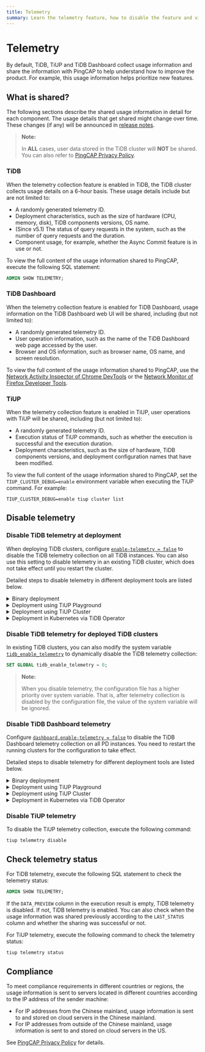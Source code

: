```yaml
---
title: Telemetry
summary: Learn the telemetry feature, how to disable the feature and view its status.
---
```


# Telemetry

By default, TiDB, TiUP and TiDB Dashboard collect usage information and share the information with PingCAP to help understand how to improve the product. For example, this usage information helps prioritize new features.

## What is shared?

The following sections describe the shared usage information in detail for each component. The usage details that get shared might change over time. These changes (if any) will be announced in [release notes](/releases/release-notes.md).

> **Note:**
>
> In **ALL** cases, user data stored in the TiDB cluster will **NOT** be shared. You can also refer to [PingCAP Privacy Policy](https://pingcap.com/privacy-policy).

### TiDB

When the telemetry collection feature is enabled in TiDB, the TiDB cluster collects usage details on a 6-hour basis. These usage details include but are not limited to:

- A randomly generated telemetry ID.
- Deployment characteristics, such as the size of hardware (CPU, memory, disk), TiDB components versions, OS name.
- (Since v5.1) The status of query requests in the system, such as the number of query requests and the duration.
- Component usage, for example, whether the Async Commit feature is in use or not.

To view the full content of the usage information shared to PingCAP, execute the following SQL statement:


```sql
ADMIN SHOW TELEMETRY;
```

### TiDB Dashboard

When the telemetry collection feature is enabled for TiDB Dashboard, usage information on the TiDB Dashboard web UI will be shared, including (but not limited to):

- A randomly generated telemetry ID.
- User operation information, such as the name of the TiDB Dashboard web page accessed by the user.
- Browser and OS information, such as browser name, OS name, and screen resolution.

To view the full content of the usage information shared to PingCAP, use the [Network Activity Inspector of Chrome DevTools](https://developers.google.com/web/tools/chrome-devtools/network) or the [Network Monitor of Firefox Developer Tools](https://developer.mozilla.org/en-US/docs/Tools/Network_Monitor).

### TiUP

When the telemetry collection feature is enabled in TiUP, user operations with TiUP will be shared, including (but not limited to):

- A randomly generated telemetry ID.
- Execution status of TiUP commands, such as whether the execution is successful and the execution duration.
- Deployment characteristics, such as the size of hardware, TiDB components versions, and deployment configuration names that have been modified.

To view the full content of the usage information shared to PingCAP, set the `TIUP_CLUSTER_DEBUG=enable` environment variable when executing the TiUP command. For example:


```shell
TIUP_CLUSTER_DEBUG=enable tiup cluster list
```

## Disable telemetry

### Disable TiDB telemetry at deployment

When deploying TiDB clusters, configure [`enable-telemetry = false`](/tidb-configuration-file.md#enable-telemetry-new-in-v402) to disable the TiDB telemetry collection on all TiDB instances. You can also use this setting to disable telemetry in an existing TiDB cluster, which does not take effect until you restart the cluster.

Detailed steps to disable telemetry in different deployment tools are listed below.

<details>
  <summary>Binary deployment</summary>

Create a configuration file `tidb_config.toml` with the following content:


```toml
enable-telemetry = false
```

Specify the `--config=tidb_config.toml` command-line parameter when starting TiDB for the configuration file above to take effect.

See [TiDB Configuration Options](/command-line-flags-for-tidb-configuration.md#--config) and [TiDB Configuration File](/tidb-configuration-file.md#enable-telemetry-new-in-v402) for details.

</details>

<details>
  <summary>Deployment using TiUP Playground</summary>

Create a configuration file `tidb_config.toml` with the following content:


```toml
enable-telemetry = false
```

When starting TiUP Playground, specify the `--db.config tidb_config.toml` command-line parameter for the configuration file above to take effect. For example:


```shell
tiup playground --db.config tidb_config.toml
```

See [Quickly Deploy a Local TiDB Cluster](/tiup/tiup-playground.md) for details.

</details>

<details>
  <summary>Deployment using TiUP Cluster</summary>

Modify the deployment topology file `topology.yaml` to add the following content:


```yaml
server_configs:
  tidb:
    enable-telemetry: false
```

</details>

<details>
  <summary>Deployment in Kubernetes via TiDB Operator</summary>

Configure `spec.tidb.config.enable-telemetry: false` in `tidb-cluster.yaml` or TidbCluster Custom Resource.

See [Deploy TiDB Operator in Kubernetes](https://docs.pingcap.com/tidb-in-kubernetes/stable/deploy-tidb-operator) for details.

> **Note:**
>
> This configuration item requires TiDB Operator v1.1.3 or later to take effect.

</details>

### Disable TiDB telemetry for deployed TiDB clusters

In existing TiDB clusters, you can also modify the system variable [`tidb_enable_telemetry`](/system-variables.md#tidb_enable_telemetry-new-in-v402) to dynamically disable the TiDB telemetry collection:


```sql
SET GLOBAL tidb_enable_telemetry = 0;
```

> **Note:**
>
> When you disable telemetry, the configuration file has a higher priority over system variable. That is, after telemetry collection is disabled by the configuration file, the value of the system variable will be ignored.

### Disable TiDB Dashboard telemetry

Configure [`dashboard.enable-telemetry = false`](/pd-configuration-file.md#enable-telemetry) to disable the TiDB Dashboard telemetry collection on all PD instances. You need to restart the running clusters for the configuration to take effect.

Detailed steps to disable telemetry for different deployment tools are listed below.

<details>
  <summary>Binary deployment</summary>

Create a configuration file `pd_config.toml` with the following content:


```toml
[dashboard]
enable-telemetry = false
```

Specify the `--config=pd_config.toml` command-line parameter when starting PD to take effect.

See [PD Configuration Flags](/command-line-flags-for-pd-configuration.md#--config) and [PD Configuration File](/pd-configuration-file.md#enable-telemetry) for details.

</details>

<details>
  <summary>Deployment using TiUP Playground</summary>

Create a configuration file `pd_config.toml` with the following content:


```toml
[dashboard]
enable-telemetry = false
```

When starting TiUP Playground, specify the `--pd.config pd_config.toml` command-line parameter to take effect, for example:


```shell
tiup playground --pd.config pd_config.toml
```

See [Quickly Deploy a Local TiDB Cluster](/tiup/tiup-playground.md) for details.

</details>

<details>
  <summary>Deployment using TiUP Cluster</summary>

Modify the deployment topology file `topology.yaml` to add the following content:


```yaml
server_configs:
  pd:
    dashboard.enable-telemetry: false
```

</details>

<details>
  <summary>Deployment in Kubernetes via TiDB Operator</summary>

Configure `spec.pd.config.dashboard.enable-telemetry: false` in `tidb-cluster.yaml` or TidbCluster Custom Resource.

See [Deploy TiDB Operator in Kubernetes](https://docs.pingcap.com/tidb-in-kubernetes/stable/deploy-tidb-operator) for details.

> **Note:**
>
> This configuration item requires TiDB Operator v1.1.3 or later to take effect.

</details>

### Disable TiUP telemetry

To disable the TiUP telemetry collection, execute the following command:


```shell
tiup telemetry disable
```

## Check telemetry status

For TiDB telemetry, execute the following SQL statement to check the telemetry status:


```sql
ADMIN SHOW TELEMETRY;
```

If the `DATA_PREVIEW` column in the execution result is empty, TiDB telemetry is disabled. If not, TiDB telemetry is enabled. You can also check when the usage information was shared previously according to the `LAST_STATUS` column and whether the sharing was successful or not.

For TiUP telemetry, execute the following command to check the telemetry status:


```shell
tiup telemetry status
```

## Compliance

To meet compliance requirements in different countries or regions, the usage information is sent to servers located in different countries according to the IP address of the sender machine:

- For IP addresses from the Chinese mainland, usage information is sent to and stored on cloud servers in the Chinese mainland.
- For IP addresses from outside of the Chinese mainland, usage information is sent to and stored on cloud servers in the US.

See [PingCAP Privacy Policy](https://en.pingcap.com/privacy-policy/) for details.
